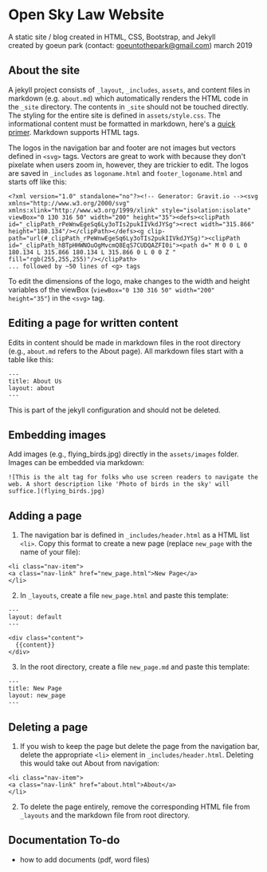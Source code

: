 # Open Sky Law Website 
A static site / blog created in HTML, CSS, Bootstrap, and Jekyll <br>
created by goeun park (contact: goeuntothepark@gmail.com) march 2019

## About the site 
A jekyll project consists of `_layout`, `_includes`, `assets`, and content files in markdown (e.g. `about.md`) which automatically renders the HTML code in the `_site` directory. The contents in `_site` should not be touched directly. The styling for the entire site is defined in `assets/style.css`. The informational content must be formatted in markdown, here's a [quick primer](https://guides.github.com/features/mastering-markdown/). Markdown supports HTML tags. 

The logos in the navigation bar and footer are not images but vectors defined in `<svg>` tags. Vectors are great to work with because they don't pixelate when users zoom in, however, they are trickier to edit. The logos are saved in `_includes` as `logoname.html` and `footer_logoname.html` and starts off like this:
```
<?xml version="1.0" standalone="no"?><!-- Generator: Gravit.io --><svg xmlns="http://www.w3.org/2000/svg" xmlns:xlink="http://www.w3.org/1999/xlink" style="isolation:isolate" viewBox="0 130 316 50" width="200" height="35"><defs><clipPath id="_clipPath_rPeWnwEgeSq6Ly3oTIs2pukIIVkdJYSg"><rect width="315.866" height="180.134"/></clipPath></defs><g clip-path="url(#_clipPath_rPeWnwEgeSq6Ly3oTIs2pukIIVkdJYSg)"><clipPath id="_clipPath_hBTpHHWNOuOgMvcmQ8EqS7CUDQAZFI0i"><path d=" M 0 0 L 0 180.134 L 315.866 180.134 L 315.866 0 L 0 0 Z " fill="rgb(255,255,255)"/></clipPath> 
... followed by ~50 lines of <g> tags 
```
To edit the dimensions of the logo, make changes to the width and height variables of the viewBox (`viewBox="0 130 316 50" width="200" height="35"`) in the `<svg>` tag.

## Editing a page for written content 
Edits in content should be made in markdown files in the root directory (e.g., `about.md` refers to the About page). All markdown files start with a table like this: 
``` 
---
title: About Us
layout: about
---
```
This is part of the jekyll configuration and should not be deleted. 

## Embedding images 
Add images (e.g., flying_birds.jpg) directly in the `assets/images` folder. Images can be embedded via markdown: 
```
![This is the alt tag for folks who use screen readers to navigate the web. A short description like 'Photo of birds in the sky' will suffice.](flying_birds.jpg)
```

## Adding a page 
1. The navigation bar is defined in `_includes/header.html` as a HTML list `<li>`. Copy this format to create a new page (replace `new_page` with the name of your file):
```
<li class="nav-item">
<a class="nav-link" href="new_page.html">New Page</a>
</li>
```
2. In `_layouts`, create a file `new_page.html` and paste this template:
```
---
layout: default
---

<div class="content">
  {{content}}
</div>
```
3. In the root directory, create a file `new_page.md` and paste this template:
```
---
title: New Page
layout: new_page
---
```

## Deleting a page 
1. If you wish to keep the page but delete the page from the navigation bar, delete the appropriate `<li>` element in `_includes/header.html`. Deleting this would take out About from navigation: 
 
```
<li class="nav-item">
<a class="nav-link" href="about.html">About</a>
</li>
```
2. To delete the page entirely, remove the corresponding HTML file from `_layouts` and the markdown file from root directory.
  
## Documentation To-do 
- how to add documents (pdf, word files) 

